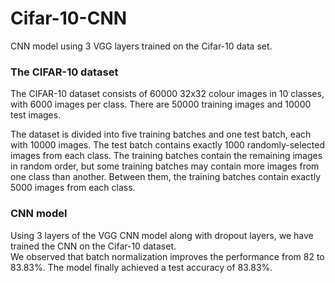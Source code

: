 # Cifar-10-CNN
CNN model using 3 VGG layers trained on the Cifar-10 data set.

<h3>The CIFAR-10 dataset</h3>
The CIFAR-10 dataset consists of 60000 32x32 colour images in 10 classes, with 6000 images per class. There are 50000 training images and 10000 test images.

The dataset is divided into five training batches and one test batch, each with 10000 images. The test batch contains exactly 1000 randomly-selected images from each class. The training batches contain the remaining images in random order, but some training batches may contain more images from one class than another. Between them, the training batches contain exactly 5000 images from each class.<br>
<h3>CNN model</h3>
Using 3 layers of the VGG CNN model along with dropout layers, we have trained the CNN on the Cifar-10 dataset.<br>
We observed that batch normalization improves the performance from 82 to 83.83%.
The model finally achieved a test accuracy of 83.83%.
